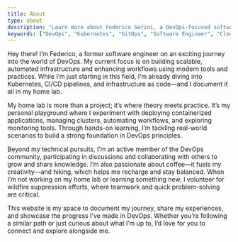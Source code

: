 ```yaml
---
title: About
type: about
description: "Learn more about Federico Serini, a DevOps-focused software engineer passionate about Kubernetes, GitOps, and cloud automation."
keywords: ["DevOps", "Kubernetes", "GitOps", "Software Engineer", "Cloud Automation"]
---
```


Hey there! I’m Federico, a former software engineer on an exciting journey into the world of DevOps. My current focus is on building scalable, automated infrastructure and enhancing workflows using modern tools and practices. While I’m just starting in this field, I’m already diving into Kubernetes, CI/CD pipelines, and infrastructure as code—and I document it all in my home lab.

My home lab is more than a project; it’s where theory meets practice. It’s my personal playground where I experiment with deploying containerized applications, managing clusters, automating workflows, and exploring monitoring tools. Through hands-on learning, I’m tackling real-world scenarios to build a strong foundation in DevOps principles.

Beyond my technical pursuits, I’m an active member of the DevOps community, participating in discussions and collaborating with others to grow and share knowledge. I’m also passionate about coffee—it fuels my creativity—and hiking, which helps me recharge and stay balanced. When I’m not working on my home lab or learning something new, I volunteer for wildfire suppression efforts, where teamwork and quick problem-solving are critical.

This website is my space to document my journey, share my experiences, and showcase the progress I’ve made in DevOps. Whether you’re following a similar path or just curious about what I’m up to, I’d love for you to connect and explore alongside me.

